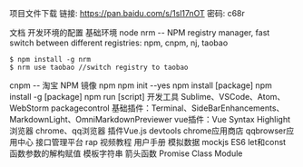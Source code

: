 项目文件下载
链接: https://pan.baidu.com/s/1sl17nOT 密码: c68r

文档
开发环境的配置
基础环境
node
nrm -- NPM registry manager, fast switch between different registries: npm, cnpm, nj, taobao
```
$ npm install -g nrm
$ nrm use taobao //switch registry to taobao
```

cnpm -- 淘宝 NPM 镜像
npm
npm init --yes
npm install [package]
npm install -g [package]
npm run [script]
开发工具
Sublime、VSCode、Atom、WebStorm
packagecontrol
基础插件：Terminal、SideBarEnhancements、MarkdownLight、OmniMarkdownPreviewer
vue插件：Vue Syntax Highlight
浏览器
chrome、qq浏览器
插件Vue.js devtools
chrome应用商店
qqbrowser应用中心
接口管理平台
rap
视频教程
用户手册
模拟数据
mockjs
ES6
let和const
函数参数的解构赋值
模板字符串
箭头函数
Promise
Class
Module